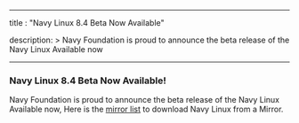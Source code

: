 
---
title : "Navy Linux 8.4 Beta Now Available"

description: >
    Navy Foundation is proud to announce the beta release of the Navy Linux Available now

---
### Navy Linux 8.4 Beta Now Available!
Navy Foundation is proud to announce the beta release of the Navy Linux Available now, Here is the [mirror list](https://navylinux.org/mirrorlist/) to download Navy Linux from a Mirror.
